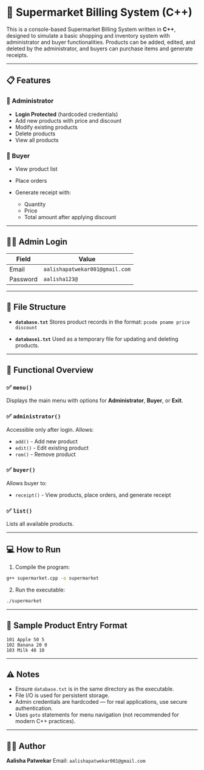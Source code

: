 # 🛒 Supermarket Billing System (C++)

This is a console-based Supermarket Billing System written in **C++**, designed to simulate a basic shopping and inventory system with administrator and buyer functionalities. Products can be added, edited, and deleted by the administrator, and buyers can purchase items and generate receipts.

---

## 📋 Features

### 🔐 Administrator

* **Login Protected** (hardcoded credentials)
* Add new products with price and discount
* Modify existing products
* Delete products
* View all products

### 🧾 Buyer

* View product list
* Place orders
* Generate receipt with:

  * Quantity
  * Price
  * Total amount after applying discount

---

## 🧑‍💻 Admin Login

| Field    | Value                          |
| -------- | ------------------------------ |
| Email    | `aalishapatwekar001@gmail.com` |
| Password | `aalisha123@`                  |

---

## 📁 File Structure

* **`database.txt`**
  Stores product records in the format:
  `pcode pname price discount`

* **`database1.txt`**
  Used as a temporary file for updating and deleting products.

---

## 📌 Functional Overview

### ✅ `menu()`

Displays the main menu with options for **Administrator**, **Buyer**, or **Exit**.

### ✅ `administrator()`

Accessible only after login. Allows:

* `add()` - Add new product
* `edit()` - Edit existing product
* `rem()` - Remove product

### ✅ `buyer()`

Allows buyer to:

* `receipt()` - View products, place orders, and generate receipt

### ✅ `list()`

Lists all available products.

---

## 💻 How to Run

1. Compile the program:

```bash
g++ supermarket.cpp -o supermarket
```

2. Run the executable:

```bash
./supermarket
```

---

## 📝 Sample Product Entry Format

```
101 Apple 50 5
102 Banana 20 0
103 Milk 40 10
```

---

## ⚠️ Notes

* Ensure `database.txt` is in the same directory as the executable.
* File I/O is used for persistent storage.
* Admin credentials are hardcoded — for real applications, use secure authentication.
* Uses `goto` statements for menu navigation (not recommended for modern C++ practices).


---

## 🧑‍💼 Author

**Aalisha Patwekar**
Email: `aalishapatwekar001@gmail.com`


